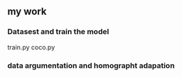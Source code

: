 ## my work
### Datasest and train the model
train.py
coco.py

### data argumentation and homographt adapation


